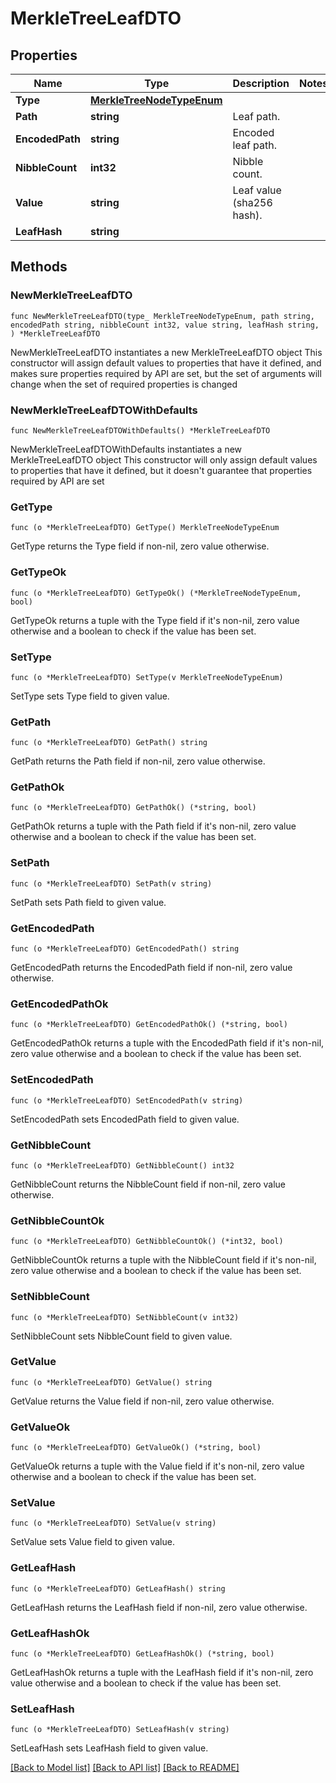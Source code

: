 # MerkleTreeLeafDTO

## Properties

Name | Type | Description | Notes
------------ | ------------- | ------------- | -------------
**Type** | [**MerkleTreeNodeTypeEnum**](MerkleTreeNodeTypeEnum.md) |  | 
**Path** | **string** | Leaf path. | 
**EncodedPath** | **string** | Encoded leaf path. | 
**NibbleCount** | **int32** | Nibble count. | 
**Value** | **string** | Leaf value (sha256 hash). | 
**LeafHash** | **string** |  | 

## Methods

### NewMerkleTreeLeafDTO

`func NewMerkleTreeLeafDTO(type_ MerkleTreeNodeTypeEnum, path string, encodedPath string, nibbleCount int32, value string, leafHash string, ) *MerkleTreeLeafDTO`

NewMerkleTreeLeafDTO instantiates a new MerkleTreeLeafDTO object
This constructor will assign default values to properties that have it defined,
and makes sure properties required by API are set, but the set of arguments
will change when the set of required properties is changed

### NewMerkleTreeLeafDTOWithDefaults

`func NewMerkleTreeLeafDTOWithDefaults() *MerkleTreeLeafDTO`

NewMerkleTreeLeafDTOWithDefaults instantiates a new MerkleTreeLeafDTO object
This constructor will only assign default values to properties that have it defined,
but it doesn't guarantee that properties required by API are set

### GetType

`func (o *MerkleTreeLeafDTO) GetType() MerkleTreeNodeTypeEnum`

GetType returns the Type field if non-nil, zero value otherwise.

### GetTypeOk

`func (o *MerkleTreeLeafDTO) GetTypeOk() (*MerkleTreeNodeTypeEnum, bool)`

GetTypeOk returns a tuple with the Type field if it's non-nil, zero value otherwise
and a boolean to check if the value has been set.

### SetType

`func (o *MerkleTreeLeafDTO) SetType(v MerkleTreeNodeTypeEnum)`

SetType sets Type field to given value.


### GetPath

`func (o *MerkleTreeLeafDTO) GetPath() string`

GetPath returns the Path field if non-nil, zero value otherwise.

### GetPathOk

`func (o *MerkleTreeLeafDTO) GetPathOk() (*string, bool)`

GetPathOk returns a tuple with the Path field if it's non-nil, zero value otherwise
and a boolean to check if the value has been set.

### SetPath

`func (o *MerkleTreeLeafDTO) SetPath(v string)`

SetPath sets Path field to given value.


### GetEncodedPath

`func (o *MerkleTreeLeafDTO) GetEncodedPath() string`

GetEncodedPath returns the EncodedPath field if non-nil, zero value otherwise.

### GetEncodedPathOk

`func (o *MerkleTreeLeafDTO) GetEncodedPathOk() (*string, bool)`

GetEncodedPathOk returns a tuple with the EncodedPath field if it's non-nil, zero value otherwise
and a boolean to check if the value has been set.

### SetEncodedPath

`func (o *MerkleTreeLeafDTO) SetEncodedPath(v string)`

SetEncodedPath sets EncodedPath field to given value.


### GetNibbleCount

`func (o *MerkleTreeLeafDTO) GetNibbleCount() int32`

GetNibbleCount returns the NibbleCount field if non-nil, zero value otherwise.

### GetNibbleCountOk

`func (o *MerkleTreeLeafDTO) GetNibbleCountOk() (*int32, bool)`

GetNibbleCountOk returns a tuple with the NibbleCount field if it's non-nil, zero value otherwise
and a boolean to check if the value has been set.

### SetNibbleCount

`func (o *MerkleTreeLeafDTO) SetNibbleCount(v int32)`

SetNibbleCount sets NibbleCount field to given value.


### GetValue

`func (o *MerkleTreeLeafDTO) GetValue() string`

GetValue returns the Value field if non-nil, zero value otherwise.

### GetValueOk

`func (o *MerkleTreeLeafDTO) GetValueOk() (*string, bool)`

GetValueOk returns a tuple with the Value field if it's non-nil, zero value otherwise
and a boolean to check if the value has been set.

### SetValue

`func (o *MerkleTreeLeafDTO) SetValue(v string)`

SetValue sets Value field to given value.


### GetLeafHash

`func (o *MerkleTreeLeafDTO) GetLeafHash() string`

GetLeafHash returns the LeafHash field if non-nil, zero value otherwise.

### GetLeafHashOk

`func (o *MerkleTreeLeafDTO) GetLeafHashOk() (*string, bool)`

GetLeafHashOk returns a tuple with the LeafHash field if it's non-nil, zero value otherwise
and a boolean to check if the value has been set.

### SetLeafHash

`func (o *MerkleTreeLeafDTO) SetLeafHash(v string)`

SetLeafHash sets LeafHash field to given value.



[[Back to Model list]](../README.md#documentation-for-models) [[Back to API list]](../README.md#documentation-for-api-endpoints) [[Back to README]](../README.md)


